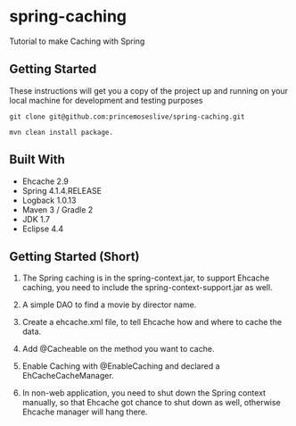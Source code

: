 # spring-caching
Tutorial to make Caching with Spring

## Getting Started
These instructions will get you a copy of the project up and running on your local machine for development and testing purposes

``` 
git clone git@github.com:princemoseslive/spring-caching.git

mvn clean install package.

```

## Built With

* Ehcache 2.9
* Spring 4.1.4.RELEASE
* Logback 1.0.13
* Maven 3 / Gradle 2
* JDK 1.7
* Eclipse 4.4

## Getting Started (Short)
1. The Spring caching is in the spring-context.jar, to support Ehcache caching, you need to include the spring-context-support.jar as well.

2. A simple DAO to find a movie by director name.

3. Create a ehcache.xml file, to tell Ehcache how and where to cache the data.

4. Add @Cacheable on the method you want to cache.

5. Enable Caching with @EnableCaching and declared a EhCacheCacheManager.

6. In non-web application, you need to shut down the Spring context manually, so that Ehcache got chance to shut down as well, otherwise Ehcache manager will hang there.

